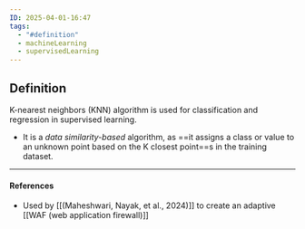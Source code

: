 ```yaml
---
ID: 2025-04-01-16:47
tags:
  - "#definition"
  - machineLearning
  - supervisedLearning
---
```

## Definition

K-nearest neighbors (KNN) algorithm is used for classification and regression in supervised learning.
- It is a *data similarity-based* algorithm, as ==it assigns a class or value to an unknown point based on the K closest point==s in the training dataset.

---
#### References
- Used by [[(Maheshwari, Nayak, et al., 2024)]] to create an adaptive [[WAF (web application firewall)]]